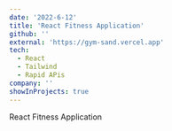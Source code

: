 ```yaml
---
date: '2022-6-12'
title: 'React Fitness Application'
github: ''
external: 'https://gym-sand.vercel.app'
tech:
  - React
  - Tailwind
  - Rapid APis
company: ''
showInProjects: true
---
```


React Fitness Application
